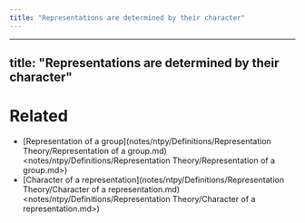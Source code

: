 ```yaml
---
title: "Representations are determined by their character"
---
```


---
title: "Representations are determined by their character"
---

# Related
- [Representation of a group](notes/ntpy/Definitions/Representation Theory/Representation of a group.md)<notes/ntpy/Definitions/Representation Theory/Representation of a group.md>)
- [Character of a representation](notes/ntpy/Definitions/Representation Theory/Character of a representation.md)<notes/ntpy/Definitions/Representation Theory/Character of a representation.md>)
